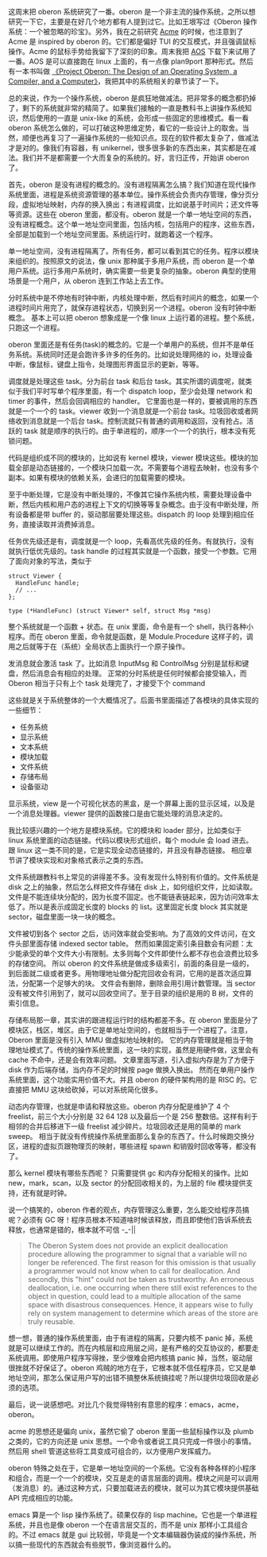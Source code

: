 这周末把 oberon 系统研究了一番。oberon 是一个非主流的操作系统，之所以想研究一下它，主要是在好几个地方都有人提到过它。比如王垠写过《Oberon 操作系统：一个被忽略的珍宝》。另外，我在之前研究 [Acme](./acme.md) 的时候，也注意到了 Acme 是 inspired by oberon 的。它们都是偏好 TUI 的交互模式，并且强调鼠标操作。Acme 的鼠标手势给我留下了深刻的印象。周末我把 [AOS](http://www.informatik.uni-bremen.de/~fld/UnixAos/) 下载下来试用了一番。AOS 是可以直接跑在 linux 上面的，有一点像 plan9port 那种形式。然后有一本书叫做 [《Project Oberon: The Design of an Operating System, a Compiler, and a Computer》](http://www.projectoberon.com/)，我把其中的系统相关的章节读了一下。

总的来说，作为一个操作系统，oberon 是疯狂地做减法。把非常多的概念都扔掉了，剩下的系统就非常的精简了。如果我们接触的一直是教科书上讲操作系统知识，然后使用的一直是 unix-like 的系统，会形成一些固定的思维模式。看一看 oberon 系统怎么做的，可以打破这种思维定势，看它的一些设计上的取舍。当然，顺便也再复习了一遍操作系统的一些知识点。现在的软件都太复杂了，做减法才是对的。像我们有容器，有 unikernel，很多很多新的东西出来，其实都是在减法。我们并不是都需要一个大而复杂的系统的。好，言归正传，开始讲 oberon 了。

首先，oberon 是没有进程的概念的。没有进程隔离怎么搞？我们知道在现代操作系统里面，进程是系统资源管理的基本单位。操作系统会负责内存管理，像分页分段，虚拟地址映射，内存的换入换出；有进程调度，比如说基于时间片；还文件等等资源。这些在 oberon 里面，都没有。oberon 就是一个单一地址空间的东西，没有进程概念。这个单一地址空间里面，包括内核，包括用户的程序，这些东西，全部是加载到一个地址空间里面。系统运行时，就跑着这一个程序。

单一地址空间，没有进程隔离了。所有任务，都可以看到其它的任务。程序以模块来组织的。按照原文的说法，像 unix 那种属于多用户系统，而 oberon 是一个单用户系统。运行多用户系统时，确实需要一些更复杂的抽象。oberon 典型的使用场景是一个用户，从 oberon 连到工作站上去工作。

分时系统中是不停地有时钟中断，内核处理中断，然后有时间片的概念，如果一个进程时间片用完了，就保存进程状态，切换到另一个进程。oberon 没有时钟中断概念。
基本上可以把 oberon 想象成是一个像 linux 上运行着的进程。整个系统，只跑这一个进程。

oberon 里面还是有任务(task)的概念的。它是一个单用户的系统，但并不是单任务系统。系统同时还是会跑许多许多的任务的。比如说处理网络的 io，处理设备中断，像鼠标，键盘上指令，处理图形界面显示的更新，等等。

调度就是处理这些 task。分为前台 task 和后台 task。其实所谓的调度呢，就类似于我们平时写单个程序里面，有一个 dispatch loop，至少会处理 network 和 timer 的事件，然后会回调相应的 handler。
它里面也是一样的，要被调用的东西就是一个一个的 task。viewer 收到一个消息就是一个前台 task。垃圾回收或者网络收到消息就是一个后台 task。控制流就只有普通的调用和返回，没有抢占。活跃的 task 就是顺序的执行的。由于单进程的，顺序一个一个的执行，根本没有死锁问题。

代码是组织成不同的模块的，比如说有 kernel 模块，viewer 模块这些。模块的加载全部是动态链接的，一个模块只加载一次。不需要每个进程去映射，也没有多个副本。如果有模块的依赖关系，会递归的加载需要的模块。

至于中断处理，它是没有中断处理的，不像其它操作系统内核，需要处理设备中断，然后内核和用户态的进程上下文的切换等等复杂概念。由于没有中断处理，所有设备都是带 buffer 的，驱动那层要处理这些。dispatch 的 loop 处理到相应任务，直接读取并消费掉消息。

任务优先级还是有，调度就是一个 loop，先看高优先级的任务。有就执行，没有就执行低优先级的。task handle 的过程其实就是一个函数，接受一个参数。它用了面向对象的写法，类似于

```
struct Viewer {
  HandleFunc handle;
  // ...
};

type (*HandleFunc) (struct Viewer* self, struct Msg *msg)
```

整个系统就是一个函数 + 状态。在 unix 里面，命令是有一个 shell，执行各种小程序。而在 oberon 里面，命令就是函数，是 Module.Procedure 这样子的，调用之后就等于在（系统）全局状态上面执行一个原子操作。

发消息就会激活 task 了。比如消息 InputMsg 和 ControlMsg 分别是鼠标和键盘，然后消息会有相应的处理。
正常的分时系统是任何时候都会接受输入，而 Oberon 相当于只有上个 task 处理完了，才接受下个 command

这些就是关于系统整体的一个大概情况了。后面书里面描述了各模块的具体实现的一些细节：

* 任务系统
* 显示系统
* 文本系统
* 模块加载
* 文件系统
* 存储布局
* 设备驱动

显示系统，view 是一个可视化状态的黑盒，是一个屏幕上面的显示区域，以及是一个消息处理器。viewer 提供的函数接口是由它能处理的消息决定的。

我比较感兴趣的一个地方是模块系统。它的模块和 loader 部分，比如类似于 linux 系统里面的动态链接。代码以模块形式组织，每个 module 会 load 进去。跟 linux 这一类不同的是，它是实现全动态链接的，并且没有静态链接。
相应章节讲了模块实现和对象格式表示之类的东西。

文件系统跟教科书上常见的讲得差不多。没有发现什么特别有价值的。文件系统是 disk 之上的抽象，然后怎么样把文件存储在 disk 上，如何组织文件，比如读取。
文件是不能连续块分配的，因为长度不固定。也不能链表链起来，因为访问效率太低了。所以是表示成固定长度的 blocks 的 list。这里固定长度 block 其实就是 sector，磁盘里面一块一块的概念。

文件被切到各个 sector 之后，访问效率就会受影响。为了高效的文件访问，在文件头部里面存储 indexed sector table。
然而如果固定索引条目数会有问题：太少能承受的单个文件大小有限制。太多则每个文件即使什么都不存也会浪费比较多的存储空间。
所以 oberon 的文件系统是做成多级索引，前面的条目是一级的，到后面就二级或者更多。用物理地址做分配完回收会有洞，它用的是首次适应算法，分配第一个足够大的块。
文件会有删除，删除会用引用计数管理。当 sector 没有被文件引用到了，就可以回收空间了。至于目录的组织是用的 B 树，文件的索引信息。

存储布局那一章，其实讲的跟进程运行时的结构都差不多。在 oberon 里面是分了模块区，栈区，堆区。由于它是单地址空间的，也就相当于一个进程了。注意，Oberon 里面是没有引入 MMU 做虚拟地址映射的。
它的内存管理就是相当于物理地址模式了。传统的操作系统里面，这一块的实现，虽然是用硬件做，这里会有 cache 不命中，还是会有效率问题。
文章里面写道，引入虚拟内存是为了方便于 disk 作为后端存储，当内存不足的时候按 page 做换入换出。
然而在单用户操作系统里面，这个功能实用价值不大。并且 oberon 的硬件架构用的是 RISC 的。它直接把 MMU 这块给砍掉，可以对系统简化很多。

动态内存管理，也就是申请和释放这些。oberon 内存分配是维护了 4 个 freelist，前三个大小分别是 32 64 128 以及最后一个是 256 整数倍。这样有利于相邻的合并后移进下一级 freelist 减少碎片。垃圾回收还是用的简单的 mark sweep。
相当于就没有传统操作系统里面那么复杂的东西了。什么时候跑交换分区，进程的虚拟页跟物理页的映射，哪些进程 spawn 和销毁时回收等等，都没有了。

那么 kernel 模块有哪些东西呢？ 只需要提供 gc 和内存分配相关的操作。比如 new，mark，scan，以及 sector 的分配回收相关的，为上层的 file 模块提供支持，还有就是时钟。

说一个搞笑的，oberon 作者的观点，内存管理这么重要，怎么能交给程序员搞呢？必须有 GC 呀！程序员根本不知道啥时候该释放，而且即使他们告诉系统去释放，也通常是错的，根本就不可信 -_-||

> The Oberon System does not provide an explicit deallocation procedure allowing the programmer
> to signal that a variable will no longer be referenced. The first reason for this omission is that
> usually a programmer would not know when to call for deallocation. And secondly, this "hint" could
> not be taken as trustworthy. An erroneous deallocation, i.e. one occurring when there still exist
> references to the object in question, could lead to a multiple allocation of the same space with
> disastrous consequences. Hence, it appears wise to fully rely on system management to determine
> which areas of the store are truly reusable. 

想一想，普通的操作系统里面，由于有进程的隔离，只要内核不 panic 掉，系统就是可以继续工作的。而在内核层和应用层之间，是有严格的交互协议的，都要走系统调用。即使用户程序写得挫，至少很难会把内核搞 panic 掉，当然，驱动层很挫就不好保证了。oberon 鸡贼的地方在于，它根本就不信任程序员，它又是单地址空间，那怎么保证用户写的出错不搞整休系统搞挂呢？所以提供垃圾回收是必须的选项。

最后，说一说感想吧。对比几个我觉得特别有意思的程序：emacs，acme，oberon。

acme 的思想还是偏向 unix，虽然它偷了 oberon 里面一些鼠标操作以及 plumb 之类的，它的方向还是 unix 思想。一个命令或者说工具只完成一件很小的事情。然后用 shell 管道这些将工具变成可组合的，以方便用户发挥威力。

oberon 特殊之处在于，它是单一地址空间的一个系统。它没有各种各样的小程序和组合，而是一个一个的模块，交互是走的语言层面的调用。模块之间是可以调用（发消息）的。通过这种方式，只要加载进去的模块，就可以为其它模块提供基础 API 完成相应的功能。

emacs 算是一个 lisp 操作系统了。硕果仅存的 lisp machine。它也是一个单进程系统，并且也是像 oberon 一个在语言层交互的，而不是 unix 那样小工具组合的。不过 emacs 就是 gui 比较弱，毕竟是一个文本编辑器伪装成的操作系统，所以搞一些现代的东西就会有些脱节，像浏览器什么的。
